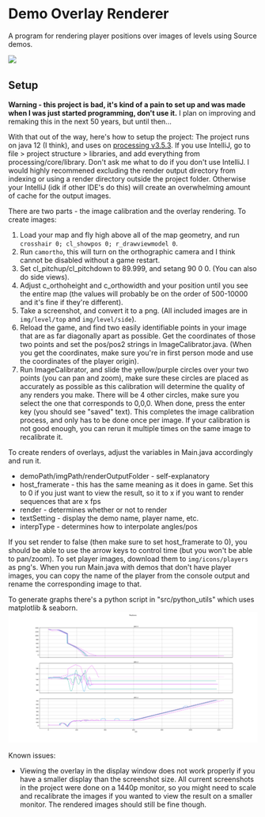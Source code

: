 # Demo Overlay Renderer
A program for rendering player positions over images of levels using Source demos.

![](github-things/chmb-14.gif)

## Setup
**Warning - this project is bad, it's kind of a pain to set up and was made when I was just started programming, don't use it.** I plan on improving and remaking this in the next 50 years, but until then...

With that out of the way, here's how to setup the project: The project runs on java 12 (I think), and uses on [processing v3.5.3](https://processing.org/download/). If you use IntelliJ, go to file > project structure > libraries, and add everything from processing/core/library. Don't ask me what to do if you don't use IntelliJ. I would highly recommened excluding the render output directory from indexing or using a render directory outside the project folder. Otherwise your IntelliJ (idk if other IDE's do this) will create an overwhelming amount of cache for the output images.

There are two parts - the image calibration and the overlay rendering.
To create images:
1) Load your map and fly high above all of the map geometry, and run `crosshair 0; cl_showpos 0; r_drawviewmodel 0`.
2) Run `camortho`, this will turn on the orthographic camera and I think cannot be disabled without a game restart.
3) Set cl_pitchup/cl_pitchdown to 89.999, and setang 90 0 0. (You can also do side views).
4) Adjust c_orthoheight and c_orthowidth and your position until you see the entire map (the values will probably be on the order of 500-10000 and it's fine if they're different).
5) Take a screenshot, and convert it to a png. (All included images are in `img/level/top` and `img/level/side`).
6) Reload the game, and find two easily identifiable points in your image that are as far diagonally apart as possible. Get the coordinates of those two points and set the pos/pos2 strings in ImageCalibrator.java. (When you get the coordinates, make sure you're in first person mode and use the coordinates of the player origin).
7) Run ImageCalibrator, and slide the yellow/purple circles over your two points (you can pan and zoom), make sure these circles are placed as accurately as possible as this calibration will determine the quality of any renders you make. There will be 4 other circles, make sure you select the one that corresponds to 0,0,0. When done, press the enter key (you should see "saved" text).
This completes the image calibration process, and only has to be done once per image. If your calibration is not good enough, you can rerun it multiple times on the same image to recalibrate it.

To create renders of overlays, adjust the variables in Main.java accordingly and run it.
- demoPath/imgPath/renderOutputFolder - self-explanatory
- host_framerate - this has the same meaning as it does in game. Set this to 0 if you just want to view the result, so it to x if you want to render sequences that are x fps
- render - determines whether or not to render
- textSetting - display the demo name, player name, etc.
- interpType - determines how to interpolate angles/pos

If you set render to false (then make sure to set host_framerate to 0), you should be able to use the arrow keys to control time (but you won't be able to pan/zoom). To set player images, download them to `img/icons/players` as png's. When you run Main.java with demos that don't have player images, you can copy the name of the player from the console output and rename the corresponding image to that.

To generate graphs there's a python script in "src/python_utils" which uses matplotlib & seaborn.
![](github-things/chmb-14.png)

Known issues:
- Viewing the overlay in the display window does not work properly if you have a smaller display than the screenshot size. All current screenshots in the project were done on a 1440p monitor, so you might need to scale and recalibrate the images if you wanted to view the result on a smaller monitor. The rendered images should still be fine though.
